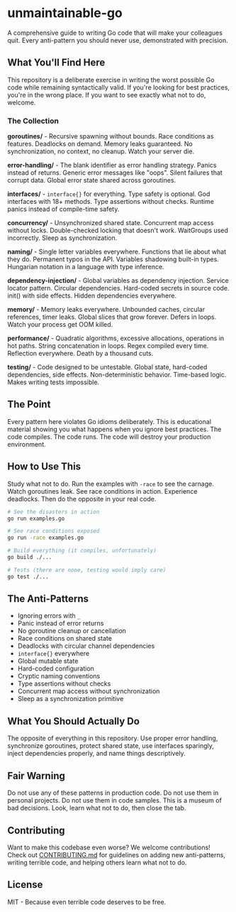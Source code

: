 # unmaintainable-go

A comprehensive guide to writing Go code that will make your colleagues quit. Every anti-pattern you should never use, demonstrated with precision.

## What You'll Find Here

This repository is a deliberate exercise in writing the worst possible Go code while remaining syntactically valid. If you're looking for best practices, you're in the wrong place. If you want to see exactly what not to do, welcome.

### The Collection

**goroutines/** - Recursive spawning without bounds. Race conditions as features. Deadlocks on demand. Memory leaks guaranteed. No synchronization, no context, no cleanup. Watch your server die.

**error-handling/** - The blank identifier as error handling strategy. Panics instead of returns. Generic error messages like "oops". Silent failures that corrupt data. Global error state shared across goroutines.

**interfaces/** - `interface{}` for everything. Type safety is optional. God interfaces with 18+ methods. Type assertions without checks. Runtime panics instead of compile-time safety.

**concurrency/** - Unsynchronized shared state. Concurrent map access without locks. Double-checked locking that doesn't work. WaitGroups used incorrectly. Sleep as synchronization.

**naming/** - Single letter variables everywhere. Functions that lie about what they do. Permanent typos in the API. Variables shadowing built-in types. Hungarian notation in a language with type inference.

**dependency-injection/** - Global variables as dependency injection. Service locator pattern. Circular dependencies. Hard-coded secrets in source code. init() with side effects. Hidden dependencies everywhere.

**memory/** - Memory leaks everywhere. Unbounded caches, circular references, timer leaks. Global slices that grow forever. Defers in loops. Watch your process get OOM killed.

**performance/** - Quadratic algorithms, excessive allocations, operations in hot paths. String concatenation in loops. Regex compiled every time. Reflection everywhere. Death by a thousand cuts.

**testing/** - Code designed to be untestable. Global state, hard-coded dependencies, side effects. Non-deterministic behavior. Time-based logic. Makes writing tests impossible.

## The Point

Every pattern here violates Go idioms deliberately. This is educational material showing you what happens when you ignore best practices. The code compiles. The code runs. The code will destroy your production environment.

## How to Use This

Study what not to do. Run the examples with `-race` to see the carnage. Watch goroutines leak. See race conditions in action. Experience deadlocks. Then do the opposite in your real code.

```bash
# See the disasters in action
go run examples.go

# See race conditions exposed
go run -race examples.go

# Build everything (it compiles, unfortunately)
go build ./...

# Tests (there are none, testing would imply care)
go test ./...
```

## The Anti-Patterns

- Ignoring errors with `_`
- Panic instead of error returns
- No goroutine cleanup or cancellation
- Race conditions on shared state
- Deadlocks with circular channel dependencies
- `interface{}` everywhere
- Global mutable state
- Hard-coded configuration
- Cryptic naming conventions
- Type assertions without checks
- Concurrent map access without synchronization
- Sleep as a synchronization primitive

## What You Should Actually Do

The opposite of everything in this repository. Use proper error handling, synchronize goroutines, protect shared state, use interfaces sparingly, inject dependencies properly, and name things descriptively.

## Fair Warning

Do not use any of these patterns in production code. Do not use them in personal projects. Do not use them in code samples. This is a museum of bad decisions. Look, learn what not to do, then close the tab.

## Contributing

Want to make this codebase even worse? We welcome contributions! Check out [CONTRIBUTING.md](CONTRIBUTING.md) for guidelines on adding new anti-patterns, writing terrible code, and helping others learn what not to do.

## License

MIT - Because even terrible code deserves to be free.
